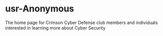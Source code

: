 # usr-Anonymous
The home page for Crimson Cyber Defense club members and individuals interested in learning more about Cyber Security
